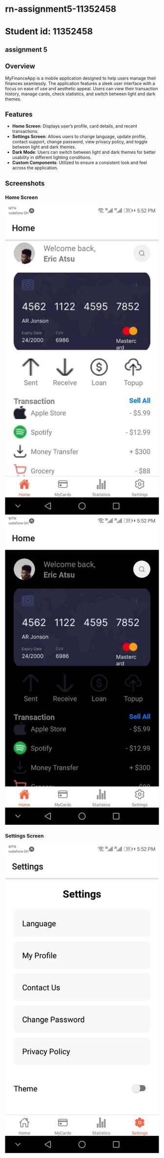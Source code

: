 # rn-assignment5-11352458
# Student id: 11352458
## assignment 5

## Overview
MyFinanceApp is a mobile application designed to help users manage their finances seamlessly. The application features a sleek user interface with a focus on ease of use and aesthetic appeal. Users can view their transaction history, manage cards, check statistics, and switch between light and dark themes.

## Features
- **Home Screen**: Displays user’s profile, card details, and recent transactions.
- **Settings Screen**: Allows users to change language, update profile, contact support, change password, view privacy policy, and toggle between light and dark themes.
- **Dark Mode**: Users can switch between light and dark themes for better usability in different lighting conditions.
- **Custom Components**: Utilized to ensure a consistent look and feel across the application.


## Screenshots
### Home Screen
![Home Screen Light](./assets/home1.png.jpg)
![Home Screen Dark](./assets/home2.jpg)

### Settings Screen
![Settings Screen Light](./assets/settings.jpg)
